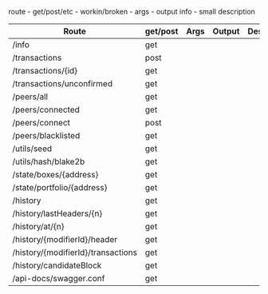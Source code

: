 route - get/post/etc - workin/broken - args - output info - small description

| Route | get/post | Args | Output | Description |
|-------|----------|------|--------|-------------|
|/info                               | get  |  |  | |
|/transactions                       | post |  |  | |
|/transactions/{id}                  | get  |  |  | |
|/transactions/unconfirmed           | get  |  |  | |
|/peers/all                          | get  |  |  | |
|/peers/connected                    | get  |  |  | |
|/peers/connect                      | post |  |  | |
|/peers/blacklisted                  | get  |  |  | |
|/utils/seed                         | get  |  |  | |
|/utils/hash/blake2b                 | get  |  |  | |
|/state/boxes/{address}              | get  |  |  | |
|/state/portfolio/{address}          | get  |  |  | |
|/history                            | get  |  |  | |
|/history/lastHeaders/{n}            | get  |  |  | |
|/history/at/{n}                     | get  |  |  | |
|/history/{modifierId}/header        | get  |  |  | |
|/history/{modifierId}/transactions  | get  |  |  | |
|/history/candidateBlock             | get  |  |  | |
|/api-docs/swagger.conf              | get  |  |  | |
